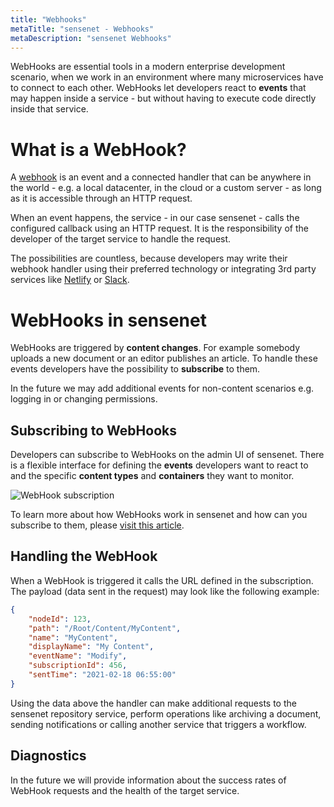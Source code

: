 ```yaml
---
title: "Webhooks"
metaTitle: "sensenet - Webhooks"
metaDescription: "sensenet Webhooks"
---
```


WebHooks are essential tools in a modern enterprise development scenario, when we work in an environment where many microservices have to connect to each other. WebHooks let developers react to **events** that may happen inside a service - but without having to execute code directly inside that service.

# What is a WebHook?
A [webhook](https://en.wikipedia.org/wiki/Webhook) is an event and a connected handler that can be anywhere in the world - e.g. a local datacenter, in the cloud or a custom server - as long as it is accessible through an HTTP request.

When an event happens, the service - in our case sensenet - calls the configured callback using an HTTP request. It is the responsibility of the developer of the target service to handle the request.

The possibilities are countless, because developers may write their webhook handler using their preferred technology or integrating 3rd party services like [Netlify](https://www.netlify.com) or [Slack](https://slack.com/intl/en-hu).

# WebHooks in sensenet
WebHooks are triggered by **content changes**. For example somebody uploads a new document or an editor publishes an article. To handle these events developers have the possibility to **subscribe** to them.

<note severity="info">In the future we may add additional events for non-content scenarios e.g. logging in or changing permissions.</note>

## Subscribing to WebHooks
Developers can subscribe to WebHooks on the admin UI of sensenet. There is a flexible interface for defining the **events** developers want to react to and the specific **content types** and **containers** they want to monitor.

![WebHook subscription](../concepts/img/webhook-subscription.png)

To learn more about how WebHooks work in sensenet and how can you subscribe to them, please [visit this article](/tutorials/webhooks).

## Handling the WebHook
When a WebHook is triggered it calls the URL defined in the subscription. The payload (data sent in the request) may look like the following example:

```json
{
    "nodeId": 123,
    "path": "/Root/Content/MyContent",
    "name": "MyContent",
    "displayName": "My Content",
    "eventName": "Modify",
    "subscriptionId": 456,
    "sentTime": "2021-02-18 06:55:00"
}
```

Using the data above the handler can make additional requests to the sensenet repository service, perform operations like archiving a document, sending notifications or calling another service that triggers a workflow.

## Diagnostics
In the future we will provide information about the success rates of WebHook requests and the health of the target service.
